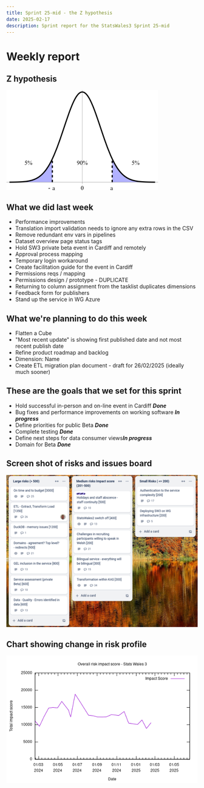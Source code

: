 ```yaml
---
title: Sprint 25-mid - the Z hypothesis
date: 2025-02-17
description: Sprint report for the StatsWales3 Sprint 25-mid 
---
```


Weekly report
=============

Z hypothesis 
------------------------------

![The Z hypothesis](Zhypothesis.png)

What we did last week
------------------------

- Performance improvements
- Translation import validation needs to ignore any extra rows in the CSV
- Remove redundant env vars in pipelines
- Dataset overview page status tags
- Hold SW3 private beta event in Cardiff and remotely
- Approval process mapping
- Temporary login workaround
- Create facilitation guide for the event in Cardiff
- Permissions reqs / mapping
- Permissions design / prototype - DUPLICATE
- Returning to column assignment from the tasklist duplicates dimensions
- Feedback form for publishers
- Stand up the service in WG Azure

What we're planning to do this week
-----------------------------------

- Flatten a Cube
- "Most recent update" is showing first published date and not most recent publish date
- Refine product roadmap and backlog
- Dimension: Name
- Create ETL migration plan document - draft for 26/02/2025 (ideally  much sooner)


These are the goals that we set for this sprint
-----------------------------------------------

- Hold successful in-person and on-line event in Cardiff <span class="badge bg-success">_**Done**_</span>
- Bug fixes and performance improvements on working software <span class="badge bg-info">_**In progress**_</span>
- Define priorities for public Beta <span class="badge bg-success">_**Done**_</span>
- Complete testing <span class="badge bg-success">_**Done**_</span>
- Define next steps for data consumer views<span class="badge bg-info">_**In progress**_</span>
- Domain for Beta  <span class="badge bg-success">_**Done**_</span>

Screen shot of risks and issues board
-------------------------------------

![Screenshot of risks and issues board](RisksBoard20250217.png)

Chart showing change in risk profile
------------------------------------

![Chart showing change in risk profile](riskImpact20250217.png)

